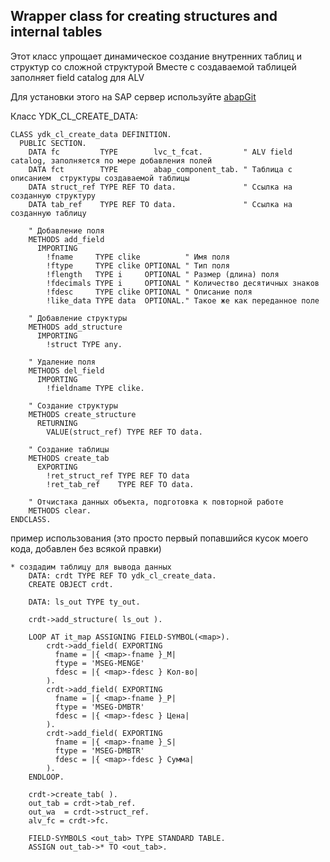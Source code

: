 ## Wrapper class for creating structures and internal tables
Этот класс упрощает динамическое создание внутренних таблиц и структур со сложной структурой
Вместе с создаваемой таблицей заполняет field catalog для ALV 

Для установки этого на SAP сервер используйте [abapGit](https://docs.abapgit.org/)

Класс YDK_CL_CREATE_DATA:
```ABAP
CLASS ydk_cl_create_data DEFINITION.
  PUBLIC SECTION.
    DATA fc         TYPE        lvc_t_fcat.         " ALV field catalog, заполняется по мере добавления полей
    DATA fct        TYPE        abap_component_tab. " Таблица с описанием  структуры создаваемой таблицы
    DATA struct_ref TYPE REF TO data.               " Ссылка на созданную структуру
    DATA tab_ref    TYPE REF TO data.               " Ссылка на созданную таблицу

    " Добавление поля
    METHODS add_field
      IMPORTING
        !fname     TYPE clike          " Имя поля
        !ftype     TYPE clike OPTIONAL " Тип поля
        !flength   TYPE i     OPTIONAL " Размер (длина) поля
        !fdecimals TYPE i     OPTIONAL " Количество десятичных знаков
        !fdesc     TYPE clike OPTIONAL " Описание поля
        !like_data TYPE data  OPTIONAL." Такое же как переданное поле
	
    " Добавление структуры	
    METHODS add_structure
      IMPORTING
        !struct TYPE any.
	
    " Удаление поля	
    METHODS del_field
      IMPORTING
        !fieldname TYPE clike.
		
	" Создание структуры	
    METHODS create_structure
      RETURNING
        VALUE(struct_ref) TYPE REF TO data.
		
	" Создание таблицы
    METHODS create_tab
      EXPORTING
        !ret_struct_ref TYPE REF TO data
        !ret_tab_ref    TYPE REF TO data.
		
	" Отчистака данных объекта, подготовка к повторной работе
    METHODS clear.
ENDCLASS.
```

пример использования (это просто первый попавшийся кусок моего кода, добавлен без всякой правки)
```ABAP
* создадим таблицу для вывода данных
    DATA: crdt TYPE REF TO ydk_cl_create_data.
    CREATE OBJECT crdt.

    DATA: ls_out TYPE ty_out.

    crdt->add_structure( ls_out ).

    LOOP AT it_map ASSIGNING FIELD-SYMBOL(<map>).
        crdt->add_field( EXPORTING
          fname = |{ <map>-fname }_M|
          ftype = 'MSEG-MENGE'
          fdesc = |{ <map>-fdesc } Кол-во|
        ).
        crdt->add_field( EXPORTING
          fname = |{ <map>-fname }_P|
          ftype = 'MSEG-DMBTR'
          fdesc = |{ <map>-fdesc } Цена|
        ).
        crdt->add_field( EXPORTING
          fname = |{ <map>-fname }_S|
          ftype = 'MSEG-DMBTR'
          fdesc = |{ <map>-fdesc } Сумма|
        ).
    ENDLOOP.

    crdt->create_tab( ).
    out_tab = crdt->tab_ref.
    out_wa  = crdt->struct_ref.
    alv_fc = crdt->fc.

    FIELD-SYMBOLS <out_tab> TYPE STANDARD TABLE.
    ASSIGN out_tab->* TO <out_tab>.
```